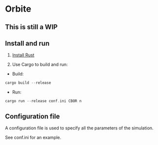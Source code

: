 # Orbite

## This is still a WIP

## Install and run

1) [Install Rust](https://www.rust-lang.org/tools/install)

2) Use Cargo to build and run:

* Build:

```rust
cargo build --release
```

* Run:

```rust
cargo run --release conf.ini CBOR n
```

## Configuration file

A configuration file is used to specify all the parameters of the simulation.

See conf.ini for an example.
